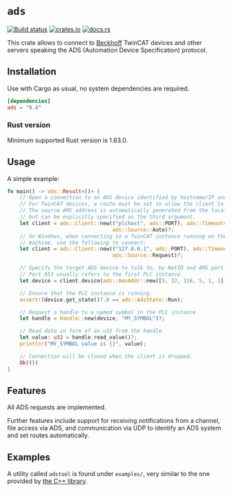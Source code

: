 # `ads`

[![Build status](https://github.com/birkenfeld/ads-rs/actions/workflows/main.yml/badge.svg)](https://github.com/birkenfeld/ads-rs)
[![crates.io](https://img.shields.io/crates/v/ads.svg)](https://crates.io/crates/ads)
[![docs.rs](https://img.shields.io/docsrs/ads)](https://docs.rs/ads)

This crate allows to connect to [Beckhoff](https://beckhoff.com) TwinCAT devices
and other servers speaking the ADS (Automation Device Specification) protocol.

## Installation

Use with Cargo as usual, no system dependencies are required.

```toml
[dependencies]
ads = "0.4"
```

### Rust version

Minimum supported Rust version is 1.63.0.

## Usage

A simple example:

```rust
fn main() -> ads::Result<()> {
    // Open a connection to an ADS device identified by hostname/IP and port.
    // For TwinCAT devices, a route must be set to allow the client to connect.
    // The source AMS address is automatically generated from the local IP,
    // but can be explicitly specified as the third argument.
    let client = ads::Client::new(("plchost", ads::PORT), ads::Timeouts::none(),
                                  ads::Source::Auto)?;
    // On Windows, when connecting to a TwinCAT instance running on the same
    // machine, use the following to connect:
    let client = ads::Client::new(("127.0.0.1", ads::PORT), ads::Timeouts::none(),
                                  ads::Source::Request)?;

    // Specify the target ADS device to talk to, by NetID and AMS port.
    // Port 851 usually refers to the first PLC instance.
    let device = client.device(ads::AmsAddr::new([5, 32, 116, 5, 1, 1].into(), 851));

    // Ensure that the PLC instance is running.
    assert!(device.get_state()?.0 == ads::AdsState::Run);

    // Request a handle to a named symbol in the PLC instance.
    let handle = Handle::new(device, "MY_SYMBOL")?;

    // Read data in form of an u32 from the handle.
    let value: u32 = handle.read_value()?;
    println!("MY_SYMBOL value is {}", value);

    // Connection will be closed when the client is dropped.
    Ok(())
}
```

## Features

All ADS requests are implemented.

Further features include support for receiving notifications from a channel,
file access via ADS, and communication via UDP to identify an ADS system and set
routes automatically.

## Examples

A utility called `adstool` is found under `examples/`, very similar to the one
provided by [the C++ library](https://github.com/Beckhoff/ADS).
